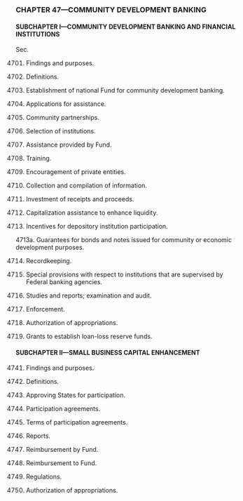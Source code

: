 ### **CHAPTER 47—COMMUNITY DEVELOPMENT BANKING** ###

#### SUBCHAPTER I—COMMUNITY DEVELOPMENT BANKING AND FINANCIAL INSTITUTIONS ####

Sec.

4701. Findings and purposes.

4702. Definitions.

4703. Establishment of national Fund for community development banking.

4704. Applications for assistance.

4705. Community partnerships.

4706. Selection of institutions.

4707. Assistance provided by Fund.

4708. Training.

4709. Encouragement of private entities.

4710. Collection and compilation of information.

4711. Investment of receipts and proceeds.

4712. Capitalization assistance to enhance liquidity.

4713. Incentives for depository institution participation.

4713a. Guarantees for bonds and notes issued for community or economic development purposes.

4714. Recordkeeping.

4715. Special provisions with respect to institutions that are supervised by Federal banking agencies.

4716. Studies and reports; examination and audit.

4717. Enforcement.

4718. Authorization of appropriations.

4719. Grants to establish loan-loss reserve funds.

#### SUBCHAPTER II—SMALL BUSINESS CAPITAL ENHANCEMENT ####

4741. Findings and purposes.

4742. Definitions.

4743. Approving States for participation.

4744. Participation agreements.

4745. Terms of participation agreements.

4746. Reports.

4747. Reimbursement by Fund.

4748. Reimbursement to Fund.

4749. Regulations.

4750. Authorization of appropriations.